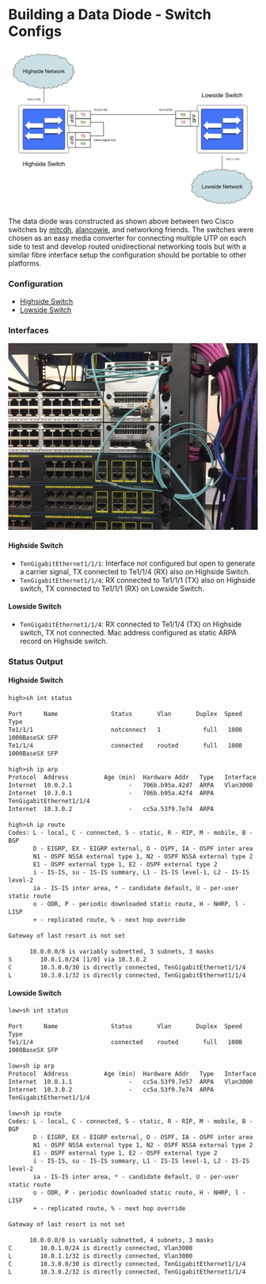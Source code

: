 # Building a Data Diode - Switch Configs

![](img/network-diagram.png?raw=true "Data Diode Network Diagram")

The data diode was constructed as shown above between two Cisco switches by [mitcdh](https://github.com/mitcdh), [alancowie](https://github.com/alancowie), and networking friends. The switches were chosen as an easy media converter for connecting multiple UTP on each side to test and develop routed unidirectional networking tools but with a similar fibre interface setup the configuration should be portable to other platforms.

### Configuration

* [Highside Switch](conf/high.conf)
* [Lowside Switch](conf/low.conf)

### Interfaces

![](img/network-cabling.jpg?raw=true "Data Diode Physical Cabling")

#### Highside Switch

* `TenGigabitEthernet1/1/1`: Interface not configured but open to generate a carrier signal, TX connected to Te1/1/4 (RX) also on Highside Switch.
* `TenGigabitEthernet1/1/4`: RX connected to Te1/1/1 (TX) also on Highside switch, TX connected to Te1/1/1 (RX) on Lowside Switch.

#### Lowside Switch

* `TenGigabitEthernet1/1/4`: RX connected to Te1/1/4 (TX) on Highside switch, TX not connected. Mac address configured as static ARPA record on Highside switch.

### Status Output

#### Highside Switch

````
high>sh int status

Port      Name               Status       Vlan       Duplex  Speed Type
Te1/1/1                      notconnect   1            full   1000 1000BaseSX SFP
Te1/1/4                      connected    routed       full   1000 1000BaseSX SFP

high>sh ip arp
Protocol  Address          Age (min)  Hardware Addr   Type   Interface
Internet  10.0.2.1                -   706b.b95a.42d7  ARPA   Vlan3000
Internet  10.3.0.1                -   706b.b95a.42f4  ARPA   TenGigabitEthernet1/1/4
Internet  10.3.0.2                -   cc5a.53f9.7e74  ARPA

high>sh ip route
Codes: L - local, C - connected, S - static, R - RIP, M - mobile, B - BGP
       D - EIGRP, EX - EIGRP external, O - OSPF, IA - OSPF inter area
       N1 - OSPF NSSA external type 1, N2 - OSPF NSSA external type 2
       E1 - OSPF external type 1, E2 - OSPF external type 2
       i - IS-IS, su - IS-IS summary, L1 - IS-IS level-1, L2 - IS-IS level-2
       ia - IS-IS inter area, * - candidate default, U - per-user static route
       o - ODR, P - periodic downloaded static route, H - NHRP, l - LISP
       + - replicated route, % - next hop override

Gateway of last resort is not set

      10.0.0.0/8 is variably subnetted, 3 subnets, 3 masks
S        10.0.1.0/24 [1/0] via 10.3.0.2
C        10.3.0.0/30 is directly connected, TenGigabitEthernet1/1/4
L        10.3.0.1/32 is directly connected, TenGigabitEthernet1/1/4
````

#### Lowside Switch

````
low>sh int status

Port      Name               Status       Vlan       Duplex  Speed Type
Te1/1/4                      connected    routed       full   1000 1000BaseSX SFP

low>sh ip arp
Protocol  Address          Age (min)  Hardware Addr   Type   Interface
Internet  10.0.1.1                -   cc5a.53f9.7e57  ARPA   Vlan3000
Internet  10.3.0.2                -   cc5a.53f9.7e74  ARPA   TenGigabitEthernet1/1/4

low>sh ip route
Codes: L - local, C - connected, S - static, R - RIP, M - mobile, B - BGP
       D - EIGRP, EX - EIGRP external, O - OSPF, IA - OSPF inter area
       N1 - OSPF NSSA external type 1, N2 - OSPF NSSA external type 2
       E1 - OSPF external type 1, E2 - OSPF external type 2
       i - IS-IS, su - IS-IS summary, L1 - IS-IS level-1, L2 - IS-IS level-2
       ia - IS-IS inter area, * - candidate default, U - per-user static route
       o - ODR, P - periodic downloaded static route, H - NHRP, l - LISP
       + - replicated route, % - next hop override

Gateway of last resort is not set

      10.0.0.0/8 is variably subnetted, 4 subnets, 3 masks
C        10.0.1.0/24 is directly connected, Vlan3000
L        10.0.1.1/32 is directly connected, Vlan3000
C        10.3.0.0/30 is directly connected, TenGigabitEthernet1/1/4
L        10.3.0.2/32 is directly connected, TenGigabitEthernet1/1/4
````

